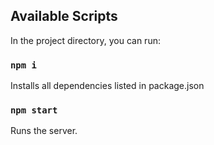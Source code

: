 ## Available Scripts

In the project directory, you can run:

### `npm i`

Installs all dependencies listed in package.json

### `npm start`

Runs the server.
